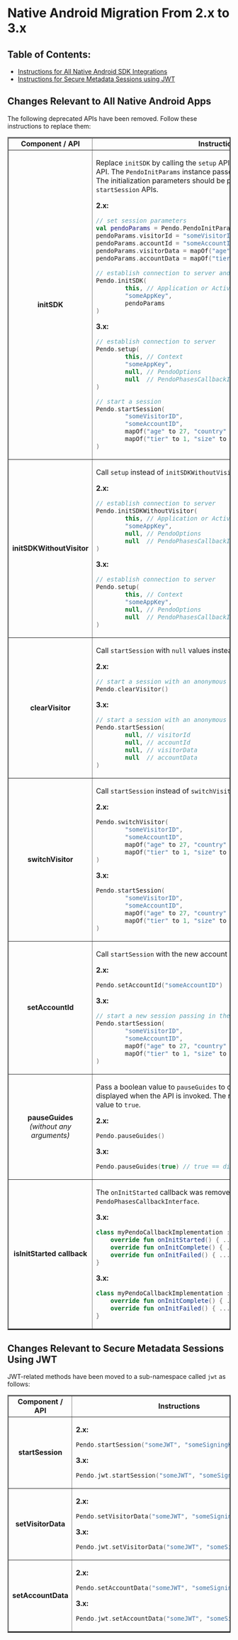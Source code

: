 # Native Android Migration From 2.x to 3.x

## Table of Contents:
- [Instructions for All Native Android SDK Integrations](#changes-relevant-to-all-native-android-apps)
- [Instructions for Secure Metadata Sessions using JWT](#changes-relevant-to-secure-metadata-sessions-using-jwt)

## Changes Relevant to All Native Android Apps

The following deprecated APIs have been removed. Follow these instructions to replace them: 


<table border =2>

<tr>
<td align=center><b>Component / API</td>
<td align=center><b>Instructions</b></td>
</tr>

<!--- new row --->

<tr>
<td align=center><b>initSDK </td>
<td>

Replace `initSDK` by calling the `setup` API followed by the `startSession` API. The `PendoInitParams` instance passed into `initSDK` no longer exists. The initialization parameters should be passed in directly to the `setup` and `startSession` APIs.

 <b>2.x:</b>

```kotlin
// set session parameters
val pendoParams = Pendo.PendoInitParams()
pendoParams.visitorId = "someVisitorID"
pendoParams.accountId = "someAccountID"
pendoParams.visitorData = mapOf("age" to 27, "country" to "USA")
pendoParams.accountData = mapOf("tier" to 1, "size" to "Enterprise")

// establish connection to server and start a session
Pendo.initSDK(
        this, // Application or Activity
        "someAppKey",
        pendoParams
)
```

<b>3.x:</b>

```kotlin
// establish connection to server
Pendo.setup(
        this, // Context
        "someAppKey",
        null, // PendoOptions
        null  // PendoPhasesCallbackInterface
)

// start a session
Pendo.startSession(
        "someVisitorID", 
        "someAccountID", 
        mapOf("age" to 27, "country" to "USA"), 
        mapOf("tier" to 1, "size" to "Enterprise")
)
```

</td>
</tr>

<!--- new row --->

<tr>
<td align=center><b>initSDKWithoutVisitor </td>
<td>

Call `setup` instead of `initSDKWithoutVisitor`.

<b>2.x:</b>

```kotlin
// establish connection to server
Pendo.initSDKWithoutVisitor(
        this, // Application or Activity
        "someAppKey",
        null, // PendoOptions
        null  // PendoPhasesCallbackInterface
)
```

<b>3.x:</b>

```kotlin
// establish connection to server
Pendo.setup(
        this, // Context
        "someAppKey",
        null, // PendoOptions
        null  // PendoPhasesCallbackInterface
)
```

</td>
</tr>

<!--- new row --->

<tr>
<td align=center><b>clearVisitor </td>
<td>

Call `startSession` with `null` values instead of `clearVisitor`.

<b>2.x:</b>

```kotlin
// start a session with an anonymous visitor
Pendo.clearVisitor()
```

<b>3.x:</b>

```kotlin
// start a session with an anonymous visitor
Pendo.startSession(
        null, // visitorId
        null, // accountId
        null, // visitorData
        null  // accountData
)
```

</td>
</tr>

<!--- new row --->

<tr>
<td align=center><b>switchVisitor </td>
<td>

Call `startSession` instead of `switchVisitor`.

<b>2.x:</b>

```kotlin
Pendo.switchVisitor(
        "someVisitorID", 
        "someAccountID", 
        mapOf("age" to 27, "country" to "USA"), 
        mapOf("tier" to 1, "size" to "Enterprise")
)
```

<b>3.x:</b>

```kotlin
Pendo.startSession(
        "someVisitorID", 
        "someAccountID", 
        mapOf("age" to 27, "country" to "USA"), 
        mapOf("tier" to 1, "size" to "Enterprise")
)
```

</td>
</tr>

<!--- new row --->

<tr>
<td align=center><b>setAccountId </td>
<td>

Call `startSession` with the new account id value instead of `setAccountId`.

<b>2.x:</b>

```kotlin
Pendo.setAccountId("someAccountID")
```

<b>3.x:</b>

```kotlin
// start a new session passing in the new accountId 
Pendo.startSession(
        "someVisitorID", 
        "someAccountID", 
        mapOf("age" to 27, "country" to "USA"), 
        mapOf("tier" to 1, "size" to "Enterprise")
)
```

</td>
</tr>

<!--- new row --->

<tr>
<td align=center><b>pauseGuides</b> <br> <i>(without any arguments)</i> </td>
<td>

Pass a boolean value to `pauseGuides` to control the dismissal of any guide displayed when the API is invoked. The removed API by default set the value to `true`.

<b>2.x:</b>

```kotlin
Pendo.pauseGuides()
```

<b>3.x:</b>

```kotlin
Pendo.pauseGuides(true) // true == dismiss any displayed guide
```

</td>
</tr>

<!--- new row --->

<tr>
<td align=center><b>isInitStarted callback </td>
<td>

The `onInitStarted` callback was removed from the `PendoPhasesCallbackInterface`.

<b>3.x:</b>

```kotlin
class myPendoCallbackImplementation : PendoPhasesCallbackInterface {
    override fun onInitStarted() { ... }
    override fun onInitComplete() { ... }
    override fun onInitFailed() { ... }
}
```

<b>3.x:</b>

```kotlin
class myPendoCallbackImplementation : PendoPhasesCallbackInterface {
    override fun onInitComplete() { ... }
    override fun onInitFailed() { ... }
}
```

</td>
</tr>
</table>


## Changes Relevant to Secure Metadata Sessions Using JWT

JWT-related methods have been moved to a sub-namespace called `jwt` as follows:

<table border =2>

<tr>
<td align=center><b>Component / API</td>
<td align=center><b>Instructions</b></td>
</tr>

<!--- new row --->

<tr>
<td align=center><b>startSession </td>
<td>

<b>2.x:</b>

```kotlin
Pendo.startSession("someJWT", "someSigningKeyName")
```

<b>3.x:</b>

```kotlin
Pendo.jwt.startSession("someJWT", "someSigningKeyName")
```

</td>
</tr>

<!--- new row --->

<tr>
<td align=center><b>setVisitorData </td>
<td>

<b>2.x:</b>

```kotlin
Pendo.setVisitorData("someJWT", "someSigningKeyName")
```

<b>3.x:</b>

```kotlin
Pendo.jwt.setVisitorData("someJWT", "someSigningKeyName")
```

</td>
</tr>

<!--- new row --->

<tr>
<td align=center><b>setAccountData </td>
<td>

<b>2.x:</b>

```kotlin
Pendo.setAccountData("someJWT", "someSigningKeyName")
```

<b>3.x:</b>

```kotlin
Pendo.jwt.setAccountData("someJWT", "someSigningKeyName")
```

</td>
</tr>

</table>